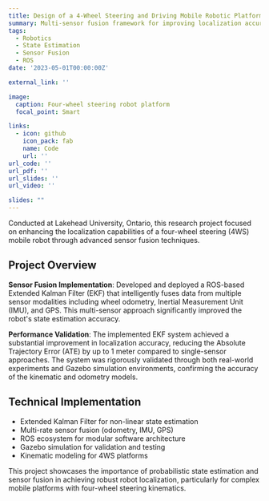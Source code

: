 ```yaml
---
title: Design of a 4-Wheel Steering and Driving Mobile Robotic Platform
summary: Multi-sensor fusion framework for improving localization accuracy in four-wheel steering mobile robots.
tags:
  - Robotics
  - State Estimation
  - Sensor Fusion
  - ROS
date: '2023-05-01T00:00:00Z'

external_link: ''

image:
  caption: Four-wheel steering robot platform
  focal_point: Smart

links:
  - icon: github
    icon_pack: fab
    name: Code
    url: ''
url_code: ''
url_pdf: ''
url_slides: ''
url_video: ''

slides: ""
---
```


Conducted at Lakehead University, Ontario, this research project focused on enhancing the localization capabilities of a four-wheel steering (4WS) mobile robot through advanced sensor fusion techniques.

## Project Overview

**Sensor Fusion Implementation**: Developed and deployed a ROS-based Extended Kalman Filter (EKF) that intelligently fuses data from multiple sensor modalities including wheel odometry, Inertial Measurement Unit (IMU), and GPS. This multi-sensor approach significantly improved the robot's state estimation accuracy.

**Performance Validation**: The implemented EKF system achieved a substantial improvement in localization accuracy, reducing the Absolute Trajectory Error (ATE) by up to 1 meter compared to single-sensor approaches. The system was rigorously validated through both real-world experiments and Gazebo simulation environments, confirming the accuracy of the kinematic and odometry models.

## Technical Implementation

- Extended Kalman Filter for non-linear state estimation
- Multi-rate sensor fusion (odometry, IMU, GPS)
- ROS ecosystem for modular software architecture
- Gazebo simulation for validation and testing
- Kinematic modeling for 4WS platforms

This project showcases the importance of probabilistic state estimation and sensor fusion in achieving robust robot localization, particularly for complex mobile platforms with four-wheel steering kinematics.
